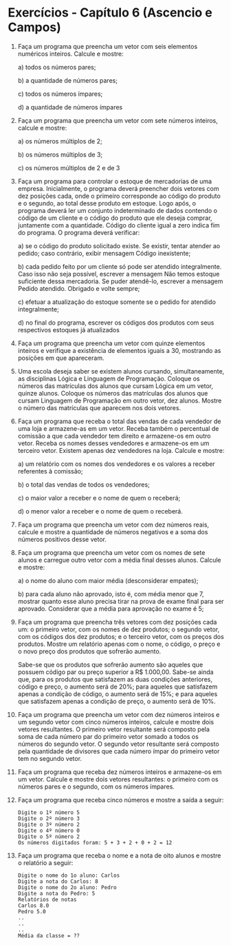 # Exercícios - Capítulo 6 (Ascencio e Campos)

1. Faça um programa que preencha um vetor com seis elementos numéricos inteiros. Calcule e mostre:

    a) todos os números pares;

    b) a quantidade de números pares;

    c) todos os números ímpares;

    d) a quantidade de números ímpares

2. Faça um programa que preencha um vetor com sete números inteiros, calcule e mostre:

    a) os números múltiplos de 2;

    b) os números múltiplos de 3;

    c) os números múltiplos de 2 e de 3

3. Faça um programa para controlar o estoque de mercadorias de uma empresa. Inicialmente, o programa deverá preencher dois vetores com dez posições cada, onde o primeiro corresponde ao código do produto e o segundo, ao total desse produto em estoque. Logo após, o programa deverá ler um conjunto indeterminado de dados contendo o código de um cliente e o código do produto que ele deseja comprar, juntamente com a quantidade. Código do cliente igual a zero indica fim do programa. O programa deverá verificar:

    a) se o código do produto solicitado existe. Se existir, tentar atender ao pedido; caso contrário, exibir mensagem Código inexistente;

    b) cada pedido feito por um cliente só pode ser atendido integralmente. Caso isso não seja possível, escrever a mensagem Não temos estoque suficiente dessa mercadoria. Se puder atendê-lo, escrever a mensagem Pedido atendido. Obrigado e volte sempre;

    c) efetuar a atualização do estoque somente se o pedido for atendido integralmente;

    d) no final do programa, escrever os códigos dos produtos com seus respectivos estoques já atualizados

4. Faça um programa que preencha um vetor com quinze elementos inteiros e verifique a existência de elementos iguais a 30, mostrando as posições em que apareceram.

5. Uma escola deseja saber se existem alunos cursando, simultaneamente, as disciplinas Lógica e Linguagem de Programação. Coloque os números das matrículas dos alunos que cursam Lógica em um vetor, quinze alunos. Coloque os números das matrículas dos alunos que cursam Linguagem de Programação em outro vetor, dez alunos. Mostre o número das matrículas que aparecem nos dois vetores.

6. Faça um programa que receba o total das vendas de cada vendedor de uma loja e armazene-as em um vetor. Receba também o percentual de comissão a que cada vendedor tem direito e armazene-os em outro vetor. Receba os nomes desses vendedores e armazene-os em um terceiro vetor. Existem apenas dez vendedores na loja. Calcule e mostre:

    a) um relatório com os nomes dos vendedores e os valores a receber referentes à comissão;

    b) o total das vendas de todos os vendedores;

    c) o maior valor a receber e o nome de quem o receberá;

    d) o menor valor a receber e o nome de quem o receberá.

7. Faça um programa que preencha um vetor com dez números reais, calcule e mostre a quantidade de números negativos e a soma dos números positivos desse vetor.

8. Faça um programa que preencha um vetor com os nomes de sete alunos e carregue outro vetor com a média final desses alunos. Calcule e mostre:

    a) o nome do aluno com maior média (desconsiderar empates);

    b) para cada aluno não aprovado, isto é, com média menor que 7, mostrar quanto esse aluno precisa tirar na prova de exame final para ser aprovado. Considerar que a média para aprovação no exame é 5;

9. Faça um programa que preencha três vetores com dez posições cada um: o primeiro vetor, com os nomes de dez produtos; o segundo vetor, com os códigos dos dez produtos; e o terceiro vetor, com os preços dos produtos. Mostre um relatório apenas com o nome, o código, o preço e o novo preço dos produtos que sofrerão aumento.

    Sabe-se que os produtos que sofrerão aumento são aqueles que possuem código par ou preço superior a R$ 1.000,00. Sabe-se ainda que, para os produtos que satisfazem as duas condições anteriores, código e preço, o aumento será de 20%; para aqueles que satisfazem apenas a condição de código, o aumento será de 15%; e para aqueles que satisfazem apenas a condição de preço, o aumento será de 10%.

10. Faça um programa que preencha um vetor com dez números inteiros e um segundo vetor com cinco números inteiros, calcule e mostre dois vetores resultantes. O primeiro vetor resultante será composto pela soma de cada número par do primeiro vetor somado a todos os números do segundo vetor. O segundo vetor resultante será composto pela quantidade de divisores que cada número ímpar do primeiro vetor tem no segundo vetor.

11. Faça um programa que receba dez números inteiros e armazene-os em um vetor. Calcule e mostre dois vetores resultantes: o primeiro com os números pares e o segundo, com os números ímpares.

12. Faça um programa que receba cinco números e mostre a saída a seguir:

    ```Plain Text
    Digite o 1º número 5
    Digite o 2º número 3
    Digite o 3º número 2
    Digite o 4º número 0
    Digite o 5º número 2
    Os números digitados foram: 5 + 3 + 2 + 0 + 2 = 12
    ```

13. Faça um programa que receba o nome e a nota de oito alunos e mostre o relatório a seguir:

    ```Plain Text
    Digite o nome do 1o aluno: Carlos
    Digite a nota do Carlos: 8
    Digite o nome do 2o aluno: Pedro
    Digite a nota do Pedro: 5
    Relatórios de notas
    Carlos 8.0
    Pedro 5.0
    ..
    ..
    ..
    Média da classe = ??
    ```
